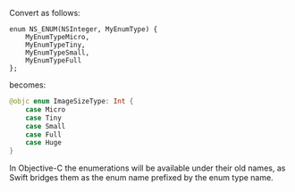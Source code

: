 Convert as follows:

```obj-c
enum NS_ENUM(NSInteger, MyEnumType) {
    MyEnumTypeMicro,
    MyEnumTypeTiny,
    MyEnumTypeSmall,
    MyEnumTypeFull
};
```

becomes:

```swift
@objc enum ImageSizeType: Int {
    case Micro
    case Tiny
    case Small
    case Full
    case Huge
}
```

In Objective-C the enumerations will be available under their old names, as Swift bridges them as the enum name prefixed by the enum type name.
